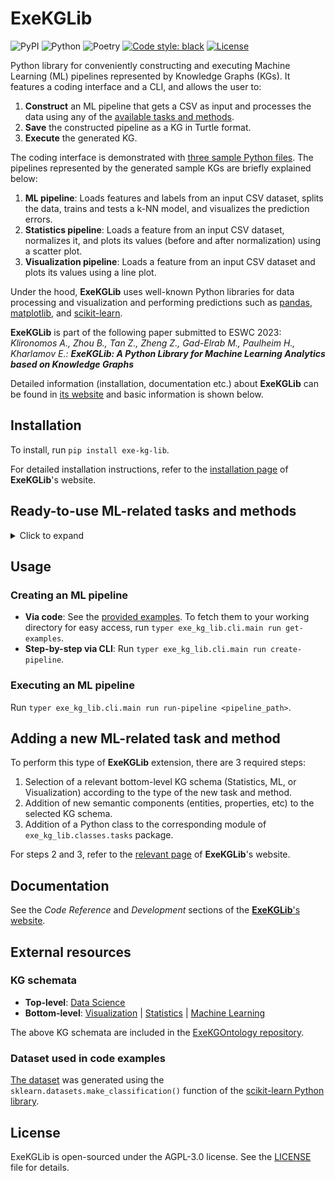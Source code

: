 # ExeKGLib

![PyPI](https://img.shields.io/pypi/v/exe-kg-lib)
![Python](https://img.shields.io/badge/python-v3.8+-blue.svg)
![Poetry](https://img.shields.io/badge/poetry-v1.2.2-blue)
[![Code style: black][black-badge]][black]
[![License](https://img.shields.io/badge/license-AGPL%203.0-blue)](https://www.gnu.org/licenses/agpl-3.0.en.html)

[//]: # (--8<-- [start:overview])
Python library for conveniently constructing and executing Machine Learning (ML) pipelines represented by Knowledge Graphs (KGs). It features a coding interface and a CLI, and allows the user to:

1. **Construct** an ML pipeline that gets a CSV as input and processes the data using any of the [available tasks and methods](https://github.com/boschresearch/ExeKGLib/tree/main/README.md#Ready-to-use-ML-related-tasks-and-methods).
2. **Save** the constructed pipeline as a KG in Turtle format.
3. **Execute** the generated KG.

The coding interface is demonstrated with [three sample Python files](https://github.com/boschresearch/ExeKGLib/tree/main/examples). The pipelines represented by the generated sample KGs are briefly explained below:

1. **ML pipeline**: Loads features and labels from an input CSV dataset, splits the data, trains and tests a k-NN model, and visualizes the prediction errors.
2. **Statistics pipeline**: Loads a feature from an input CSV dataset, normalizes it, and plots its values (before and after normalization) using a scatter plot.
3. **Visualization pipeline**: Loads a feature from an input CSV dataset and plots its values using a line plot.

Under the hood, **ExeKGLib** uses well-known Python libraries for data processing and visualization and performing predictions such as [pandas](https://pandas.pydata.org/), [matplotlib](https://matplotlib.org/), and [scikit-learn](https://scikit-learn.org/).

**ExeKGLib** is part of the following paper submitted to ESWC 2023:<br>
_Klironomos A., Zhou B., Tan Z., Zheng Z., Gad-Elrab M., Paulheim H., Kharlamov E.: **ExeKGLib: A Python Library for Machine Learning Analytics based on Knowledge Graphs**_

[//]: # (--8<-- [end:overview])

Detailed information (installation, documentation etc.) about **ExeKGLib** can be found in [its website](https://boschresearch.github.io/ExeKGLib/) and basic information is shown below.

## Installation

[//]: # (--8<-- [start:installation])
To install, run `pip install exe-kg-lib`.

[//]: # (--8<-- [end:installation])

For detailed installation instructions, refer to the [installation page](https://boschresearch.github.io/ExeKGLib/installation/) of **ExeKGLib**'s website.

## Ready-to-use ML-related tasks and methods

<details>
  <summary>Click to expand</summary>

[//]: # (--8<-- [start:supportedmethods])
| KG schema (abbreviation) | Task                      | Method                       | Properties                                                                                    | Input (data structure)                                                                                                                                           | Output (data structure)                                                                                                                                                                    | Implemented by Python class                          |
| ------------------------ | ------------------------- | ---------------------------- | --------------------------------------------------------------------------------------------- | ---------------------------------------------------------------------------------------------------------------------------------------------------------------- | ------------------------------------------------------------------------------------------------------------------------------------------------------------------------------------------ | ---------------------------------------------------- |
| Machine Learning (ML)    | Train                     | KNNTrain                     | \-                                                                                            | DataInTrainX (Matrix or Vector)<br>DataInTrainY (Matrix or Vector)                                                                                               | DataOutPredictedValueTrain (Matrix or Vector)<br>DataOutTrainModel (SingleValue)                                                                                                           | TrainKNNTrain                                        |
| Machine Learning (ML)    | Train                     | MLPTrain                     | \-                                                                                            | DataInTrainX (Matrix or Vector)<br>DataInTrainY (Matrix or Vector)                                                                                               | DataOutPredictedValueTrain (Matrix or Vector)<br>DataOutTrainModel (SingleValue)                                                                                                           | TrainMLPTrain                                        |
| Machine Learning (ML)    | Train                     | LRTrain                      | \-                                                                                            | DataInTrainX (Matrix or Vector)<br>DataInTrainY (Matrix or Vector)                                                                                               | DataOutPredictedValueTrain (Matrix or Vector)<br>DataOutTrainModel (SingleValue)                                                                                                           | TrainLRTrain                                         |
| Machine Learning (ML)    | Test                      | KNNTest                      | \-                                                                                            | DataInTestModel (SingleValue)<br>DataInTestX (Matrix or Vector)                                                                                                  | DataOutPredictedValueTest (Matrix or Vector)                                                                                                                                               | TestKNNTest                                          |
| Machine Learning (ML)    | Test                      | MLPTest                      | \-                                                                                            | DataInTestModel (SingleValue)<br>DataInTestX (Matrix or Vector)                                                                                                  | DataOutPredictedValueTest (Matrix or Vector)                                                                                                                                               | TestMLPTest                                          |
| Machine Learning (ML)    | Test                      | LRTest                       | \-                                                                                            | DataInTestModel (SingleValue)<br>DataInTestX (Matrix or Vector)                                                                                                  | DataOutPredictedValueTest (Matrix or Vector)                                                                                                                                               | TestLRTest                                           |
| Machine Learning (ML)    | PerformanceCalculation    | PerformanceCalculationMethod | \-                                                                                            | DataInTrainRealY (Matrix or Vector)<br>DataInTrainPredictedY (Matrix or Vector)<br>DataInTestPredictedY (Matrix or Vector)<br>DataInTestRealY (Matrix or Vector) | DataOutMLTestErr (Vector)<br>DataOutMLTrainErr (Vector)                                                                                                                                    | PerformanceCalculationPerformanceCalculationMethod   |
| Machine Learning (ML)    | Concatenation             | ConcatenationMethod          | \-                                                                                            | DataInConcatenation (list of Vector)                                                                                                                             | DataOutConcatenatedData (Matrix)                                                                                                                                                           | ConcatenationConcatenationMethod                     |
| Machine Learning (ML)    | DataSplitting             | DataSplittingMethod          | \-                                                                                            | DataInDataSplittingX (Matrix or Vector)<br>DataInDataSplittingY (Matrix or Vector)                                                                               | DataOutSplittedTestDataX (Matrix or Vector)<br>DataOutSplittedTrainDataY (Matrix or Vector)<br>DataOutSplittedTrainDataX (Matrix or Vector)<br>DataOutSplittedTestDataY (Matrix or Vector) | DataSplittingDataSplittingMethod                     |
| Visualization (Visu)     | CanvasTask                | CanvasMethod                 | hasCanvasName (string)<br>hasLayout (string)                                                  | \-                                                                                                                                                               | \-                                                                                                                                                                                         | CanvasTaskCanvasMethod                               |
| Visualization (Visu)     | PlotTask                  | LineplotMethod               | hasLineStyle (string)<br>hasLineWidth (int)<br>hasLegendName (string)                         | DataInVector (Vector)                                                                                                                                            | \-                                                                                                                                                                                         | PlotTaskLineplotMethod                               |
| Visualization (Visu)     | PlotTask                  | ScatterplotMethod            | hasLineStyle (string)<br>hasLineWidth (int)<br>hasScatterSize (int)<br>hasLegendName (string) | DataInVector (Vector)                                                                                                                                            | \-                                                                                                                                                                                         | PlotTaskScatterplotMethod                            |
| Statistics (Stats)       | TrendCalculationTask      | TrendCalculationMethod       | \-                                                                                            | DataInTrendCalculation (Vector)                                                                                                                                  | DataOutTrendCalculation (Vector)                                                                                                                                                           | TrendCalculationTaskTrendCalculationMethod           |
| Statistics (Stats)       | NormalizationTask         | NormalizationMethod          | \-                                                                                            | DataInNormalization (Vector)                                                                                                                                     | DataOutNormalization (Vector)                                                                                                                                                              | NormalizationTaskNormalizationMethod                 |
| Statistics (Stats)       | ScatteringCalculationTask | ScatteringCalculationMethod  | \-                                                                                            | DataInScatteringCalculation (Vector)                                                                                                                             | DataOutScatteringCalculation (Vector)                                                                                                                                                      | ScatteringCalculationTaskScatteringCalculationMethod |

[//]: # (--8<-- [end:supportedmethods])

</details>

## Usage

[//]: # (--8<-- [start:usage])
### Creating an ML pipeline

- **Via code**: See the [provided examples](https://github.com/boschresearch/ExeKGLib/tree/main/examples). To fetch them to your working directory for easy access, run `typer exe_kg_lib.cli.main run get-examples`.
- **Step-by-step via CLI**: Run `typer exe_kg_lib.cli.main run create-pipeline`.

### Executing an ML pipeline
Run `typer exe_kg_lib.cli.main run run-pipeline <pipeline_path>`.

[//]: # (--8<-- [end:usage])

## Adding a new ML-related task and method

[//]: # (--8<-- [start:extending])
To perform this type of **ExeKGLib** extension, there are 3 required steps:

1. Selection of a relevant bottom-level KG schema (Statistics, ML, or Visualization) according to the type of the new task and method.
2. Addition of new semantic components (entities, properties, etc) to the selected KG schema.
3. Addition of a Python class to the corresponding module of `exe_kg_lib.classes.tasks` package.

For steps 2 and 3, refer to the [relevant page](https://boschresearch.github.io/ExeKGLib/adding-new-task-and-method/) of **ExeKGLib**'s website.

[//]: # (--8<-- [end:extending])

## Documentation
See the _Code Reference_ and _Development_ sections of the [**ExeKGLib**'s website](https://boschresearch.github.io/ExeKGLib/).

## External resources

[//]: # (--8<-- [start:externalresources])
### KG schemata

- **Top-level**: [Data Science](https://w3id.org/def/exekg-ds)
- **Bottom-level**: [Visualization](https://w3id.org/def/exekg-visu) | [Statistics](https://w3id.org/def/exekg-stats) | [Machine Learning](https://w3id.org/def/exekg-ml)

The above KG schemata are included in the [ExeKGOntology repository](https://github.com/nsai-uio/ExeKGOntology).

### Dataset used in code examples
[The dataset](https://github.com/boschresearch/ExeKGLib/tree/main/examples/data/dummy_data.csv) was generated using the `sklearn.datasets.make_classification()` function of the [scikit-learn Python library](https://scikit-learn.org/).

[//]: # (--8<-- [end:externalresources])

## License

ExeKGLib is open-sourced under the AGPL-3.0 license. See the
[LICENSE](LICENSE.md) file for details.

<!-- URLs -->
[black-badge]: https://img.shields.io/badge/code%20style-black-000000.svg
[black]: https://github.com/psf/black
[ci-badge]: https://github.com/boschresearch/ExeKGLib/actions/workflows/ci.yaml/badge.svg
[ci]: https://github.com/boschresearch/ExeKGLib/actions/workflows/ci.yaml
[docs-badge]: https://img.shields.io/badge/docs-gh--pages-inactive
[docs]: https://github.com/boschresearch/ExeKGLib/tree/gh-pages
[license-badge]: https://img.shields.io/badge/License-All%20rights%20reserved-informational
[license-url]: https://pages.github.boschdevcloud.com/bcai-internal//latest/license
[pre-commit-badge]: https://img.shields.io/badge/pre--commit-enabled-brightgreen?logo=pre-commit&logoColor=white
[pre-commit]: https://github.com/pre-commit/pre-commit
